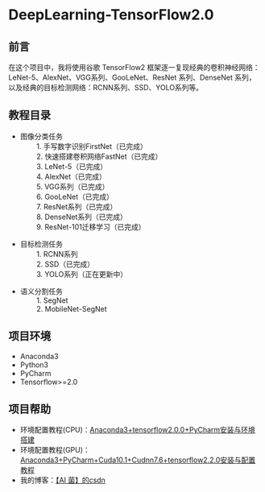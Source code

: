 # DeepLearning-TensorFlow2.0
## 前言
在这个项目中，我将使用谷歌 TensorFlow2 框架逐一复现经典的卷积神经网络：LeNet-5、AlexNet、VGG系列、GooLeNet、ResNet 系列、DenseNet 系列，以及经典的目标检测网络：RCNN系列、SSD、YOLO系列等。

## 教程目录
- 图像分类任务  
&emsp;&emsp; 1. 手写数字识别FirstNet（已完成）  
&emsp;&emsp; 2. 快速搭建卷积网络FastNet（已完成）  
&emsp;&emsp; 3. LeNet-5（已完成）  
&emsp;&emsp; 4. AlexNet（已完成）  
&emsp;&emsp; 5. VGG系列（已完成）  
&emsp;&emsp; 6. GooLeNet（已完成）  
&emsp;&emsp; 7. ResNet系列（已完成）  
&emsp;&emsp; 8. DenseNet系列（已完成）  
&emsp;&emsp; 9. ResNet-101迁移学习（已完成）

- 目标检测任务  
&emsp;&emsp; 1. RCNN系列  
&emsp;&emsp; 2. SSD（已完成）  
&emsp;&emsp; 3. YOLO系列（正在更新中）

- 语义分割任务  
&emsp;&emsp; 1. SegNet  
&emsp;&emsp; 2. MobileNet-SegNet

## 项目环境
 - Anaconda3
 - Python3
 - PyCharm
 - Tensorflow>=2.0  
 
## 项目帮助
- 环境配置教程(CPU)：[Anaconda3+tensorflow2.0.0+PyCharm安装与环境搭建](https://blog.csdn.net/wjinjie/article/details/104342769)
- 环境配置教程(GPU)：[Anaconda3+PyCharm+Cuda10.1+Cudnn7.6+tensorflow2.2.0安装与配置教程](https://ai-wx.blog.csdn.net/article/details/107205744)
- 我的博客：[【AI 菌】的csdn](https://blog.csdn.net/wjinjie)

